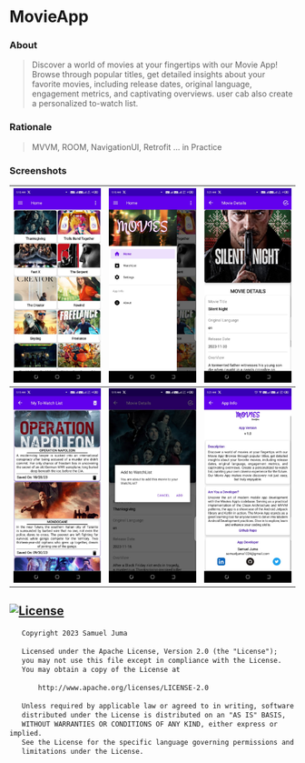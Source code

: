 # MovieApp
### About
> Discover a world of movies at your fingertips with our Movie App! Browse through popular titles, 
> get detailed insights about your favorite movies, including release dates, original language, 
> engagement metrics, and captivating overviews. user cab also create a personalized to-watch list. 

### Rationale
> MVVM, ROOM, NavigationUI, Retrofit ... in Practice
> 
### Screenshots
| <img src="screenshots/1.jpeg" width=280/> | <img src="screenshots/2.jpeg" width=280/> | <img src="screenshots/3.jpeg" width=280/> |
|:-----------------------------------------:|:-----------------------------------------:|:-----------------------------------------:|
| <img src="screenshots/4.jpeg" width=280/> | <img src="screenshots/5.jpeg" width=280/> | <img src="screenshots/6.jpeg" width=280/> |



## [![License](https://img.shields.io/badge/License-Apache%202.0-blue.svg)](https://opensource.org/licenses/Apache-2.0)
```
   Copyright 2023 Samuel Juma

   Licensed under the Apache License, Version 2.0 (the "License");
   you may not use this file except in compliance with the License.
   You may obtain a copy of the License at

       http://www.apache.org/licenses/LICENSE-2.0

   Unless required by applicable law or agreed to in writing, software
   distributed under the License is distributed on an "AS IS" BASIS,
   WITHOUT WARRANTIES OR CONDITIONS OF ANY KIND, either express or implied.
   See the License for the specific language governing permissions and
   limitations under the License.
   ```
